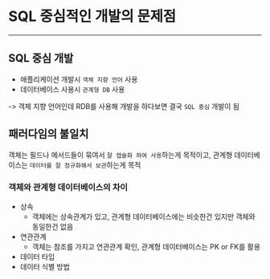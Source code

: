 # SQL 중심적인 개발의 문제점
---

## SQL 중심 개발

- 애플리케이션 개발시 `객체 지향 언어` 사용
- 데이터베이스 사용시 `관계형 DB` 사용

-> 객체 지향 언어인데 RDB를 사용해 개발을 하다보면 결국 `SQL 중심` 개발이 됨

## 패러다임의 불일치

객체는 필드나 메서드들이 묶여서 `잘 캡슐화 하여 사용`하는게 목적이고, 관계형 데이터베이스는 `데이터를 잘 정규화해서 보관`하는게 목적

### 객체와 관계형 데이터베이스의 차이

- 상속
    - 객체에는 상속관계가 있고, 관계형 데이터베이스에는 비슷한건 있지만 객체와 동일한건 없음
- 연관관계
    - 객체는 참조를 가지고 연관관계 확인, 관계형 데이터베이스는 PK or FK를 활용
- 데이터 타입
- 데이터 식별 방법